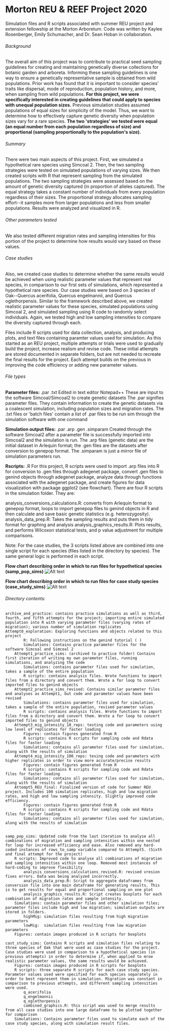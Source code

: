 # Morton REU & REEF Project 2020
Simulation files and R scripts associated with summer REU project and extension fellowship at the Morton Arboretum. Code was written by Kaylee Rosenberger, Emily Schumacher, and Dr. Sean Hoban in collaboration. 
###### Background
The overall aim of this project was to contribute to practical seed sampling guidelines for creating and maintaining genetically diverse collections for botanic garden and arboreta. Informing these sampling guidelines is one way to ensure a genetically representative sample is obtained from wild populations. Prior work has found that it is important to consider species' traits like dispersal, mode of reproduction, population history, and more, when sampling from wild populations. **For this project, we were specifically interested in creating guidelines that could apply to species with unequal population sizes.** Previous simulation studies assumed populations of equal sizes for simplicity of the model. Thus, we want to determine how to effectively capture genetic diversity when population sizes vary for a rare species. **The two 'strategies' we tested were equal (an equal number from each population regardless of size) and proportional (sampling proportionally to the population's size).**

###### Summary
There were two main aspects of this project. First, we simulated a hypothetical rare species using Simcoal 2. Then, the two sampling strategies were tested on simulated populations of varying sizes. We then created scripts with R that represent sampling from the simulated populations. The two sampling strategies were assessed based on the amount of genetic diversity captured (in proportion of alleles captured). The equal strategy takes a constant number of individuals from every population regardless of their sizes. The proportional strategy allocates sampling effort--it samples more from larger populations and less from smaller populations. Results were analyzed and visualized in R. 

###### Other parameters tested
We also tested different migration rates and sampling intensities for this portion of the project to determine how results would vary based on these values.

###### Case studies
Also, we created case studies to determine whether the same results would be achieved when using realistic parameter values that represent real species, in comparison to our first sets of simulations, which represented a hypothetical rare species. Our case studies were based on 3 species of Oak--Quercus acerifolia, Quercus engelmannii, and Quercus oglethorpensis. Similar to the framework described above, we created realistic parameter values for these species, simulated populations using Simcoal 2, and simulated sampling using R code to randomly select individuals. Again, we tested high and low sampling intensities to compare the diversity captured through each. 
    
Files include R scripts used for data collection, analysis, and producing plots, and text files containing paramter values used for simulation. 
As this started as an REU project, multiple attempts or trials were used to gradually build the project, increase realism and revise code.  These initial attempts are stored documented in separate folders, but are not needed to recreate the final results for the project. Each attempt builds on the previous in improving the code efficiency or adding new parameter values.

###### File types
**Parameter files:**
    .par .txt
    Edited in text editor Notepad++
    These are input to the software Simcoal/Simcoal2 to create genetic datasets The .par signifies parameter files.  They contain information to create the genetic datasets via a coalescent simulation, including population sizes and migration rates.  The .txt files or 'batch files' contain a list of .par files to be run sim through the simulation software with one command

**Simulation output files:**
    .par .arp .gen .simparam
    Created through the software Simcoal2 after a parameter file is successfully imported into Simcoal2 and the simulation is run.  The .arp files (genetic data) are the initial dataset in Arlequin format; the .gen files are the datasets after conversion to genepop format.  The .simparam is just a mirror file of simulation parameters run.

**Rscripts:**
    .R 
    For this project, R scripts were used to import .arp files into R for conversion to .gen files through adegenet package, convert .gen files to genind objects through adegenet package, analyze data through functions associated with the adegenet package, and create figures for data visualization with package ggplot2 (see flowchart).  There are four R scripts in the simulation folder.  They are:

analysis_conversions_calculations.R: converts from Arlequin format to genepop format, loops to import genepop files to genind objects in R and then calculate and save basic genetic statistics (e.g. heterozygosity).
analysis_data_prep.R: Takes the sampling results and puts them in tidy format for graphing and analysis
analysis_graphics_results.R: Plots results, and performs Wilcoxon statistical tests, and p value adjustment for multiple comparisons.

Note: For the case studies, the 3 scripts listed above are combined into one single script for each species (files listed in the directory by species). The same general logic is performed in each script. 

**Flow chart describing order in which to run files for hypothetical species (samp_pop_sims)**
![Alt text](samp_pop_sims/Figures/read_me_flowchart.png?raw=true "Files to run")

**Flow chart describing order in which to run files for case study species (case_study_sims)**
![Alt text](case_study_sims/Figures/read_me_flowchart_case_studies.png?raw=true "Files to run")


###### Directory contents:

    archive_and_practice: contains practice simulations as well as third, fourth, and fifth attempts for the project; importing entire simulated population into R with varying parameter files (varying rates of migration); various number of simulation replicates
    Attempt0_exploration: Exploring functions and objects related to this project
            R: Following instructions on the genind tutorial ( )
            Simulations: Contains practice parameter files for the software Simcoal and Simcoal 2
        Attempt1_practice_sims: (archived to practice folder) Contains first iteration of writing my own parameter files, running simulations, and analyzing the code
            Simulations: contains parameter files used for simulation, takes a sample of the entire population
            R scripts: contains analysis files. Wrote functions to import files from a directory and convert them. Wrote a for loop to convert imported files to genind objects
        Attempt2_practice_sims_revised: Contains similar parameter files and analyses as Attempt1, but code and parameter values have been revised
            Simulations: contains parameter files used for simulation, takes a sample of the entire population, revised parameter values
            R scripts: contains analysis files. Wrote functions to import files from a directory and convert them. Wrote a for loop to convert imported files to genind objects
        Attempt3_mig_intensity_10_reps: testing code and parameters using low level of replicates for faster loading
            Figures: contain figures generated from R
            R scripts: contains R scripts for sampling code and Rdata files for faster loading
            Simulations: contains all parameter files used for simulation, along with the results of simulation
        Attempt4_mig_intensity_100_reps: tesing code and parameters with higher replicates in order to view more accurate/precise results
            Figures: contain figures generated from R
            R scripts: contains R scripts for sampling code and Rdata files for faster loading
            Simulations: contains all parameter files used for simulation, along with the results of simulation
        Attempt5_REU_final: Finalized version of code for Summer REU project. Includes 100 simulation replicates, high and low migration rates, and high and low sampling intensity. Slightly improved code efficiency. 
            Figures: contain figures generated from R
            R scripts: contains R scripts for sampling code and Rdata files for faster loading
            Simulations: contains all parameter files used for simulation, along with the results of simulation


    samp_pop_sims: Updated code from the last iteration to analyse all combinations of migration and sampling intensities within one nested for loop for increased efficiency and ease. Also removed any hard-coded instances of rows_to_samp variable compared to Attempt5. (Sixth and final attempt for the project)
        R scripts: Improved code to analyse all combinations of migration and sampling intensities within one loop. Removed most instances of hard-coding to improve flexibility
            analysis_conversions_calculations_revised.R: revised vresion fixes errors. Data was being analyzed incorrectly.
            analysis_data_prep.R: Script to aggregate dataframes from conversion file into one main dataframe for generating results. This is to get results for equal and proportional sampling on one plot
            analysis_graphics_results.R: Script creates boxplots for each combination of migration rates and sample intensity. 
        Simulations: contain parameter files and other simulation files; parameter files include high and low migration; simulation outputs are stored in folders.
            highMig: simulation files resulting from high migration parameters
            lowMig:  simulation files resulting from low migration parameters
        Figures: contain images produced in R scripts for boxplots

    cast_study_sims: Contains R scripts and simulation files relating to three species of Oak that were used as case studies for the project. Case studies were used in comparison to a hypothetical species (in previous attempts) in order to determine if, when applied to mroe realistic parameter values, the same results would be achieved. 
        Figures: contain images produced in R scripts for boxplots
        R scripts: three separate R scripts for each case study species. Parameter values used were specified for each species separately in order to best represent them in simulation. Migration was constant in comparison to previous attempts, and different sampling intensities were used. 
            q_acerifolia
            q_engelmannii
            q_oglethorpensis
            combined_graphics.R: this script was used to merge results from all case studies into one large dataframe to be plotted together for comparison
        Simulations: Contains parameter files used to simulate each of the case study species, along with simulation result files.
